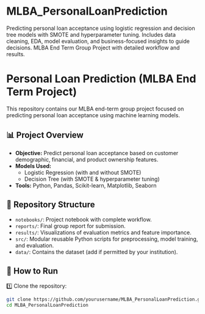 # MLBA_PersonalLoanPrediction
Predicting personal loan acceptance using logistic regression and decision tree models with SMOTE and hyperparameter tuning. Includes data cleaning, EDA, model evaluation, and business-focused insights to guide decisions. MLBA End Term Group Project with detailed workflow and results.

# Personal Loan Prediction (MLBA End Term Project)

This repository contains our MLBA end-term group project focused on predicting personal loan acceptance using machine learning models.

## 📊 Project Overview

- **Objective:** Predict personal loan acceptance based on customer demographic, financial, and product ownership features.
- **Models Used:**
  - Logistic Regression (with and without SMOTE)
  - Decision Tree (with SMOTE & hyperparameter tuning)
- **Tools:** Python, Pandas, Scikit-learn, Matplotlib, Seaborn

## 📁 Repository Structure

- `notebooks/`: Project notebook with complete workflow.
- `reports/`: Final group report for submission.
- `results/`: Visualizations of evaluation metrics and feature importance.
- `src/`: Modular reusable Python scripts for preprocessing, model training, and evaluation.
- `data/`: Contains the dataset (add if permitted by your institution).

## 🚀 How to Run

1️⃣ Clone the repository:
```bash
git clone https://github.com/yourusername/MLBA_PersonalLoanPrediction.git
cd MLBA_PersonalLoanPrediction
